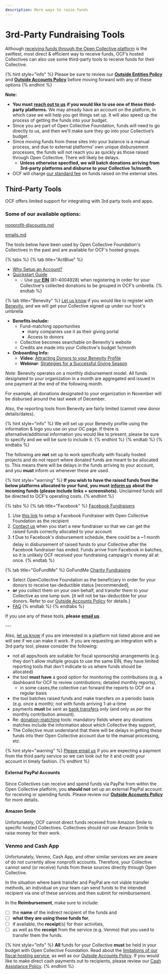 ```yaml
---
description: More ways to raise funds
---
```


# 3rd-Party Fundraising Tools

Although [receiving funds through the Open Collective platform](../) is the swiftest, most direct & efficient way to receive funds, OCF’s hosted Collectives can also use some third-party tools to receive funds for their Collective.

{% hint style="info" %}
Please be sure to review our [**Outside Entities Policy**](../../policies/outside-entities-policy.md) and [**Outside Accounts Policy**](../../policies/outside-accounts-policy.md) before moving forward with any of these options
{% endhint %}

**Note:**

* **You must** [**reach out to us**](mailto:contact@opencollective.foundation) **if you would like to use one of these third-party platforms.** We may already have an account on the platform, in which case we will help you get things set up. It will also speed up the process of getting the funds into your budget.
* Since you are part of Open Collective Foundation, funds will need to go directly to us, and then we’ll make sure they go into your Collective’s budget.
* Since moving funds from these sites into your balance is a manual process, and due to external platforms’ own unique disbursement processes, the funds will not reach you as quickly as those raised through Open Collective. There will likely be delays.
  * **Unless otherwise specified, we will batch donations arriving from 3rd-party platforms and disburse to your Collective 1x/month.**
* OCF will charge [our standard fee](../../fees.md) on funds raised on the external sites.

## Third-Party Tools

OCF offers limited support for integrating with 3rd party tools and apps.

### Some of our available options:

[nonprofit-discounts.md](../../../what-we-offer/nonprofit-discounts.md "mention")

[emails.md](../../../what-we-offer/emails.md "mention")

The tools below have been used by Open Collective Foundation's Collectives in the past and are available for OCF's hosted groups.

{% tabs %}
{% tab title="ActBlue" %}
* [Why Setup an Account?](https://support.actblue.com/donors/about-actblue/why-do-candidates-and-organizations-use-your-platform/)
* [Quickstart Guide](https://support.actblue.com/campaigns/help/getting-started/)
  * :bulb: Use [our **EIN**](../../../about/official-information-and-documents.md) (81-4004928) when registering in order for your Collective's collected donations to be grouped in OCF’s umbrella.
{% endtab %}

{% tab title="Benevity" %}
[Let us know](mailto:contact@opencollective.foundation) if you would like to register with [Benevity](https://www.benevity.com/why-benevity), and we will get your Collective signed up under our host's umbrella

* **Benefits include:**
  * Fund-matching opportunities
    * many companies use it as their giving portal
    * Access to donors
  * Collective becomes searchable on Benevity's website
  * Credits are made into your Collective's budget 1x/month
* **Onboarding Info:**
  * **Video**: [Attracting Donors to your Benevity Profile](https://causeshelp.benevity.org/hc/en-us/articles/360000469786-Attracting-Donors-to-Your-Profile)
  * **Webinar**: [Strategies for a Successful Giving Season](https://causeshelp.benevity.org/hc/en-us/articles/360000478943-Charities-Webinar-Strategies-for-a-Successful-Giving-Season)

_Note_: Benevity operates on a monthly disbursement model. All funds designated to your organization in a month are aggregated and issued in one payment at the end of the following month.

For example, all donations designated to your organization in November will be disbursed around the last week of December.

Also, the reporting tools from Benevity are fairly limited (cannot view donor details/dates).

{% hint style="info" %}
We will set up your Benevity profile using the information & logo you use on your OC page. If there is alternative/additional information you would like to present, please be sure to specify and we will be sure to include it.
{% endhint %}
{% endtab %}
{% endtabs %}

The following are **not** set up to work specifically with fiscally hosted projects and do not report where donated funds are meant to be allocated to. This means there will be delays in the funds arriving to your account, and you **must** inform us whenever these are used.

{% hint style="warning" %}
**If you wish to have the raised funds from the below platforms allocated to your fund, you must** [**inform us**](mailto:contact@opencollective.foundation) **about the incoming funds (please include links + screenshots).** Unclaimed funds will be directed to OCF's operating costs.
{% endhint %}

{% tabs %}
{% tab title="Facebook" %}
[Facebook Fundraisers](https://www.facebook.com/fund/Open-Collective-Foundation-100612854999717/)

1. Use [this link](https://www.facebook.com/fund/Open-Collective-Foundation-100612854999717/) to setup a Facebook Fundraiser with Open Collective Foundation as the recipient
2. [Contact us](mailto:contact@opencollective.foundation) when you start a new fundraiser so that we can get the raised funds correctly allocated to your account
3. :exclamation: Due to Facebook's disbursement schedule, there could be a \~1 month delay in disbursement of raised funds to your Collective after the Facebook fundraiser has ended. Funds arrive from Facebook in batches, so it is unlikely OCF received your fundraising campaign's money all at once.
{% endtab %}

{% tab title="GoFundMe" %}
GoFundMe [Charity Fundraising](https://www.gofundme.com/start/charity-fundraising)

* Select OpenCollective Foundation as the beneficiary in order for your donors to receive tax-deductible status \[recommended],
* **or** you collect them on your own behalf, and transfer them to your Collective as one lump sum. \[it will not be tax-deductible for your donors. Refer to our [Outside Accounts Policy](../../policies/outside-accounts-policy.md) for details.]
* [FAQ](https://docs.opencollective.foundation/faq/contributions-faq#can-we-use-outside-fundraising-platforms-like-gofundme-to-fundraise-for-our-Collective)
{% endtab %}
{% endtabs %}

If you use any of these tools, **please** [**email us**](mailto:contact@opencollective.foundation).

\---

Also, [let us know](mailto:contact@opencollective.foundation) if you are interested in a platform not listed above and we will see if we can make it work. If you are requesting an integration with a 3rd party tool, please consider the following:

* not all apps/tools are suitable for fiscal sponsorship arrangements (e.g. they don't allow multiple groups to use the same EIN, they have limited reporting tools that don't indicate to us where funds should be allocated)
* the tool **must have** a good option for monitoring the contributions (e.g. a dashboard for OCF to review contributions; detailed monthly reports),
  * in some cases,the collective can forward the reports to OCF on a regular basis
* the tool batches raised funds and make transfers on a periodic basis (e.g. once a month); not with funds arriving 1-at-a-time
* payments **must** be sent as [bank transfers](../credit-card-paypal-bank-transfers.md#bank-transfers) only (and only as per the monthly contribution amount).
* Re: [donation-matching](../donation-matching.md) tools: mandatory fields where any donations matches include the information about which Collective they support,
* The Collective must understand that there will be delays in getting these funds into their Open Collective account due to the manual processing, etc.

{% hint style="warning" %}
[Please email us](mailto:contact@opencollective.foundation) if you are expecting a payment from the third party service so we can look out for it and credit your account in timely fashion.
{% endhint %}

#### External PayPal Accounts

Since Collectives can receive and spend funds via PayPal from within the Open Collective platform, you **should not** set up an external PayPal account for receiving or spending funds. Please review our [**Outside Accounts Policy**](../../policies/outside-accounts-policy.md) for more details.

#### Amazon Smile

Unfortunately, OCF cannot direct funds received from Amazon Smile to specific hosted Collectives. Collectives should not use Amazon Smile to raise money for their work.

### **Venmo and Cash App**

Unfortunately, Venmo, Cash App, and other similar services we are aware of do not currently allow nonprofit accounts. Therefore, your Collective cannot send (or receive) funds from these sources directly through Open Collective.

In the situation where bank transfer and PayPal are not viable transfer methods, an individual on your team can send funds to the intended recipient via one of these services and then submit for reimbursement.

In the **Reimbursement**, make sure to include:

* [ ] the **name** of the indirect recipient of the funds and
* [ ] **what they are using those funds for**,
* [ ] if available, the **receipt**(s) for their activities,
* [ ] as well as the **receipt** from the service (e.g. Venmo) that you used to transfer them the funds.

{% hint style="info" %}
**All** funds for your Collective **must** be held in your budget with Open Collective Foundation. Read about the [limitations of our fiscal hosting service](../../policies/#restrictions-and-limitations), as well as our [Outside Accounts Policy](../../policies/outside-accounts-policy.md). If you would like to make direct cash payments out to recipients, please review our [Cash Assistance Policy](../../policies/cash-assistance-policy.md).
{% endhint %}
